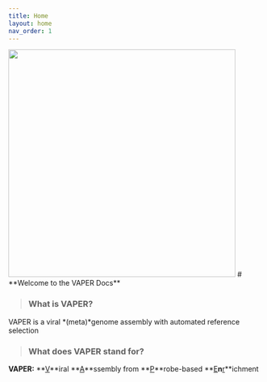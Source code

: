 ```yaml
---
title: Home
layout: home
nav_order: 1
---
```

<img src="assets/images/vaper-logo.png" width="450"/>
# **Welcome to the VAPER Docs**

> ### What is VAPER?
VAPER is a viral *(meta)*genome assembly with automated reference selection

> ### What does VAPER stand for?
**VAPER:** **<ins>V</ins>**iral **<ins>A</ins>**ssembly from **<ins>P</ins>**robe-based **<ins>E</ins>**n**<ins>r</ins>**ichment


